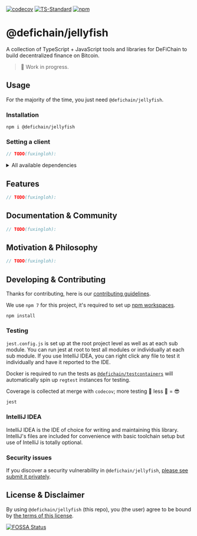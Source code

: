 [![codecov](https://codecov.io/gh/DeFiCh/jellyfish/branch/main/graph/badge.svg?token=IYL9K0WROA)](https://codecov.io/gh/DeFiCh/jellyfish)
[![TS-Standard](https://badgen.net/badge/code%20style/ts-standard/blue?icon=typescript)](https://github.com/standard/ts-standard)
[![npm](https://img.shields.io/npm/v/@defichain/jellyfish)](https://www.npmjs.com/package/@defichain/jellyfish)

# @defichain/jellyfish

A collection of TypeScript + JavaScript tools and libraries for DeFiChain to build decentralized finance on Bitcoin.

> 🚧 Work in progress.

## Usage

For the majority of the time, you just need `@defichain/jellyfish`.

### Installation

```shell
npm i @defichain/jellyfish
```

### Setting a client

```js
// TODO(fuxingloh): 
```

<details>

<summary>All available dependencies</summary>

```shell
npm i @defichain/jellyfish
npm i @defichain/jellyfish-core
npm i @defichain/jellyfish-jsonrpc
npm i -D @defichain/testcontainers
```

</details>

## Features

```js
// TODO(fuxingloh): 
```

## Documentation & Community

```js
// TODO(fuxingloh): 
```

## Motivation & Philosophy

```js
// TODO(fuxingloh): 
```

## Developing & Contributing

Thanks for contributing, here is our [contributing guidelines](CONTRIBUTING.md).

We use `npm 7` for this project, it's required to set
up [npm workspaces](https://docs.npmjs.com/cli/v7/using-npm/workspaces).

```shell
npm install
```

### Testing

`jest.config.js` is set up at the root project level as well as at each sub module. You can run jest at root to test all
modules or individually at each sub module. If you use IntelliJ IDEA, you can right click any file to test it
individually and have it reported to the IDE.

Docker is required to run the tests as [`@defichain/testcontainers`](./packages/testcontainers) will automatically spin
up `regtest` instances for testing.

Coverage is collected at merge with `codecov`; more testing 🚀 less 🐛 = 😎

```shell
jest
```

### IntelliJ IDEA

IntelliJ IDEA is the IDE of choice for writing and maintaining this library. IntelliJ's files are included for
convenience with basic toolchain setup but use of IntelliJ is totally optional.

### Security issues

If you discover a security vulnerability in
`@defichain/jellyfish`, [please see submit it privately](https://github.com/DeFiCh/.github/blob/main/SECURITY.md).

## License & Disclaimer

By using `@defichain/jellyfish` (this repo), you (the user) agree to be bound by [the terms of this license](LICENSE).

[![FOSSA Status](https://app.fossa.com/api/projects/git%2Bgithub.com%2FDeFiCh%2Fjellyfish.svg?type=large)](https://app.fossa.com/projects/git%2Bgithub.com%2FDeFiCh%2Fjellyfish?ref=badge_large)
